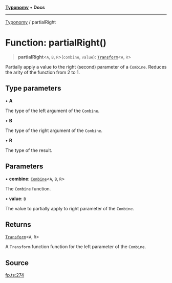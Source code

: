 [**Typonomy**](../README.md) • **Docs**

***

[Typonomy](../globals.md) / partialRight

# Function: partialRight()

> **partialRight**\<`A`, `B`, `R`\>(`combine`, `value`): [`Transform`](../type-aliases/Transform.md)\<`A`, `R`\>

Partially apply a value to the right (second) parameter of a `Combine`.
Reduces the arity of the function from 2 to 1.

## Type parameters

• **A**

The type of the left argument of the `Combine`.

• **B**

The type of the right argument of the `Combine`.

• **R**

The type of the result.

## Parameters

• **combine**: [`Combine`](../type-aliases/Combine.md)\<`A`, `B`, `R`\>

The `Combine` function.

• **value**: `B`

The value to partially apply to right parameter of the `Combine`.

## Returns

[`Transform`](../type-aliases/Transform.md)\<`A`, `R`\>

A `Transform` function function for the left parameter of the `Combine`.

## Source

[fp.ts:274](https://github.com/softcraft-development/typonomy/blob/cee340f062935faae6d8d20bbf994df4a652481c/src/fp.ts#L274)
